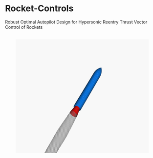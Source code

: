 # Rocket-Controls
Robust Optimal Autopilot Design for Hypersonic Reentry Thrust Vector Control of Rockets
<br />
<br />
<p align="center">
  <img src="Gimbaled_thrust_animation.gif" width="435px" height="375px">
</p>


